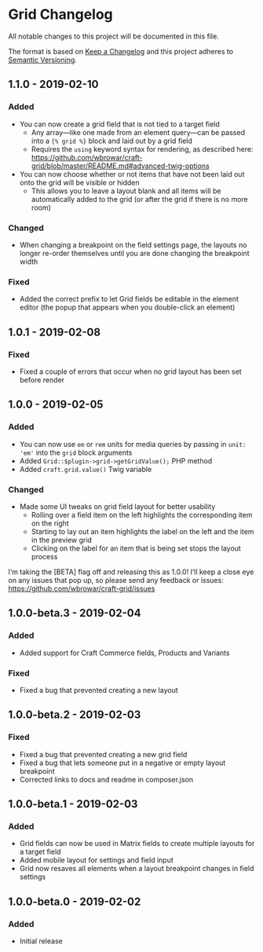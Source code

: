 # Grid Changelog

All notable changes to this project will be documented in this file.

The format is based on [Keep a Changelog](http://keepachangelog.com/) and this project adheres to [Semantic Versioning](http://semver.org/).

## 1.1.0 - 2019-02-10
### Added
- You can now create a grid field that is not tied to a target field
  - Any array—like one made from an element query—can be passed into a `{% grid %}` block and laid out by a grid field
  - Requires the `using` keyword syntax for rendering, as described here: https://github.com/wbrowar/craft-grid/blob/master/README.md#advanced-twig-options
- You can now choose whether or not items that have not been laid out onto the grid will be visible or hidden
  - This allows you to leave a layout blank and all items will be automatically added to the grid (or after the grid if there is no more room)

### Changed
- When changing a breakpoint on the field settings page, the layouts no longer re-order themselves until you are done changing the breakpoint width

### Fixed
- Added the correct prefix to let Grid fields be editable in the element editor (the popup that appears when you double-click an element)

## 1.0.1 - 2019-02-08
### Fixed
- Fixed a couple of errors that occur when no grid layout has been set before render

## 1.0.0 - 2019-02-05
### Added
- You can now use `em` or `rem` units for media queries by passing in `unit: 'em'` into the `grid` block arguments
- Added `Grid::$plugin->grid->getGridValue();` PHP method
- Added `craft.grid.value()` Twig variable

### Changed
- Made some UI tweaks on grid field layout for better usability
  - Rolling over a field item on the left highlights the corresponding item on the right
  - Starting to lay out an item highlights the label on the left and the item in the preview grid
  - Clicking on the label for an item that is being set stops the layout process
  
I‘m taking the [BETA] flag off and releasing this as 1.0.0! I‘ll keep a close eye on any issues that pop up, so please send any feedback or issues: https://github.com/wbrowar/craft-grid/issues

## 1.0.0-beta.3 - 2019-02-04
### Added
- Added support for Craft Commerce fields, Products and Variants

### Fixed
- Fixed a bug that prevented creating a new layout

## 1.0.0-beta.2 - 2019-02-03
### Fixed
- Fixed a bug that prevented creating a new grid field
- Fixed a bug that lets someone put in a negative or empty layout breakpoint
- Corrected links to docs and readme in composer.json

## 1.0.0-beta.1 - 2019-02-03
### Added
- Grid fields can now be used in Matrix fields to create multiple layouts for a target field
- Added mobile layout for settings and field input
- Grid now resaves all elements when a layout breakpoint changes in field settings

## 1.0.0-beta.0 - 2019-02-02
### Added
- Initial release
